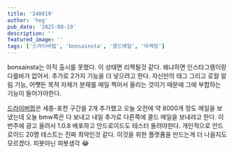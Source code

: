 ```yaml
---
title: '240819'
author: 'heg'
pub_date: '2025-08-19'
description: ''
featured_image: ''
tags: ['드라이버펍', 'bonsainsta', '콜드메일', '마케팅']
---
```


bonsainsta는 아직 출시를 못했다. 이 상태면 리젝될것 같다. 왜냐하면 인스타그램이랑 다를바가 없어서. 추가로 2가지 기능을 더 넣으려고 한다. 자신만의 태그 그리고 로컬 알림 기능, 어쨋든 목적 자체가 분재를 매일 찍어서 올리는 것이기 때문에 그에 부합하는 기능이 들어가야한다. 

[드라이버펍](https://apps.apple.com/kr/app/%EB%93%9C%EB%9D%BC%EC%9D%B4%EB%B8%8C%EC%BD%94%EC%8A%A4-%EC%B6%94%EC%B2%9C-driverpub/id6744569013)은 세종-포천 구간을 2개 추가했고 오늘 오전에 약 8000개 정도 메일을 보냈는데 오늘 bmw쪽은 다 보내고 내일 추가로 다른쪽에 콜드 메일을 보내랴고 한다. 이번주에 광고 올려서 1.0.8 배포하고 안드로이드도 테스터 돌려야한다. 개인적으로 안드로이드 20명 테스트는 진짜 최악인것 같다. 이것을 위한 플랫폼을 만드는게 더 나을지도 모르겠다. 피봇아닌 피봇생각 😂